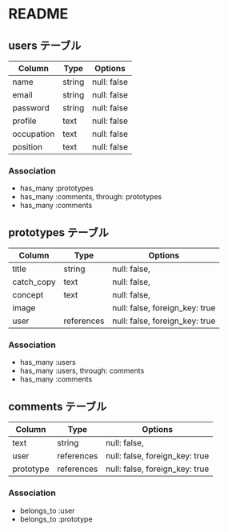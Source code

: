 # README

## users テーブル

| Column   | Type   | Options     |
| -------- | ------ | ----------- |
| name     | string | null: false |
| email    | string | null: false |
| password | string | null: false |
| profile  | text   | null: false |
|occupation| text   | null: false |
| position | text   | null: false |

### Association

- has_many :prototypes
- has_many :comments, through: prototypes
- has_many :comments

## prototypes テーブル

| Column     | Type       | Options      |
| ------     | ---------- | ------------ |
| title      | string     | null: false, |
| catch_copy | text       | null: false, |
| concept    | text       | null: false, |
| image      |          | null: false, foreign_key: true|
| user       |references| null: false, foreign_key: true|


### Association

- has_many :users
- has_many :users, through: comments
- has_many :comments


## comments テーブル

| Column   | Type       | Options                       |
| -------  | ---------- | ------------------------------|
| text     | string     | null: false,                  |
| user     | references | null: false, foreign_key: true|
| prototype| references | null: false, foreign_key: true|

### Association

- belongs_to :user
- belongs_to :prototype